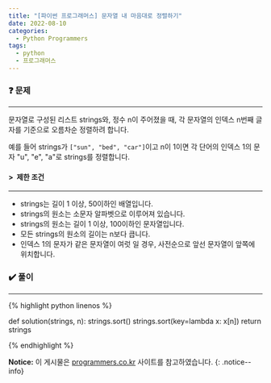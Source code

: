 ```yaml
---
title: "[파이썬 프로그래머스] 문자열 내 마음대로 정렬하기"
date: 2022-08-10
categories:
  - Python Programmers
tags:
  - python
  - 프로그래머스
---
```


### ❓ 문제

---

문자열로 구성된 리스트 strings와, 정수 n이 주어졌을 때, 각 문자열의 인덱스 n번째 글자를 기준으로 오름차순 정렬하려 합니다.

예를 들어 strings가 `["sun", "bed", "car"]`이고 n이 1이면 각 단어의 인덱스 1의 문자 "u", "e", "a"로 strings를 정렬합니다.


#### > &nbsp;제한 조건

---

- strings는 길이 1 이상, 50이하인 배열입니다.
- strings의 원소는 소문자 알파벳으로 이루어져 있습니다.
- strings의 원소는 길이 1 이상, 100이하인 문자열입니다.
- 모든 strings의 원소의 길이는 n보다 큽니다.
- 인덱스 1의 문자가 같은 문자열이 여럿 일 경우, 사전순으로 앞선 문자열이 앞쪽에 위치합니다.


### ✔️ 풀이

---

{% highlight python linenos %}

def solution(strings, n):
    strings.sort()
    strings.sort(key=lambda x: x[n])
    return strings

{% endhighlight %}


**Notice:** 이 게시물은 [programmers.co.kr](https://programmers.co.kr/learn/courses/30/lessons/12915) 사이트를 참고하였습니다.
{: .notice--info}
